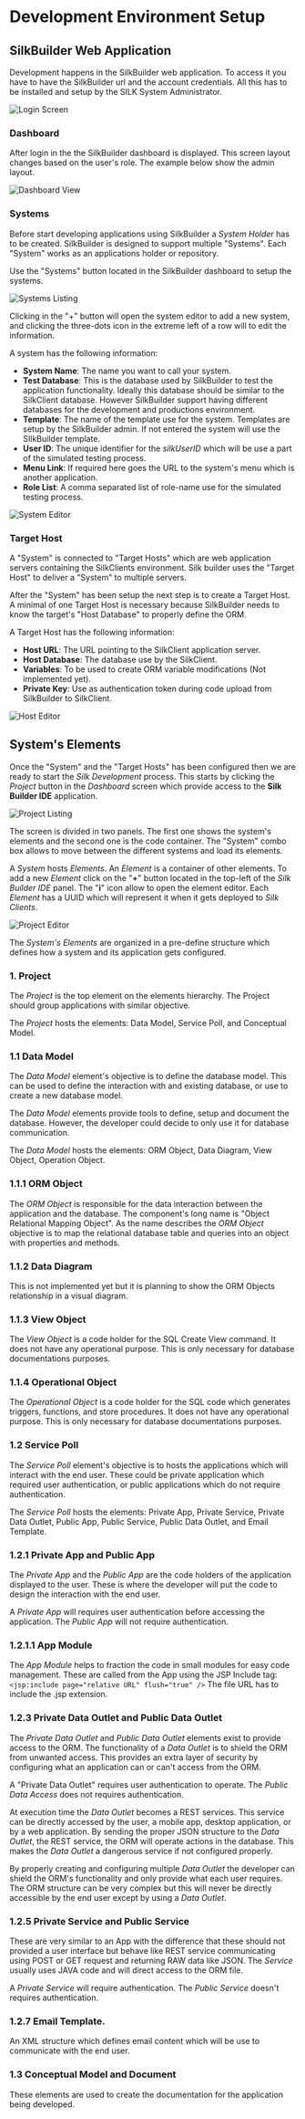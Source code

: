 # Development Environment Setup

## SilkBuilder Web Application

Development happens in the SilkBuilder web application. To access it you have to have the SilkBuilder url and the account credentials. All this has to be installed and setup by the SILK System Administrator.

![Login Screen](../.gitbook/assets/SilkBuilder_login.png)

### Dashboard

After login in the the SilkBuilder dashboard is displayed. This screen layout changes based on the user's role. The example below show the admin layout.

![Dashboard View](../.gitbook/assets/SilkBuilder_dashboard.png)

### Systems

Before start developing applications using SilkBuilder a _System Holder_ has to be created. SilkBuilder is designed to support multiple "Systems". Each "System" works as an applications holder or repository.

Use the "Systems" button located in the SilkBuilder dashboard to setup the systems.

![Systems Listing](../.gitbook/assets/SilkBuilder_systems.png)

Clicking in the "+" button will open the system editor to add a new system, and clicking the three-dots icon in the extreme left of a row will to edit the information.

A system has the following information:

* **System Name**: The name you want to call your system.
* **Test Database**: This is the database used by SilkBuilder to test the application functionality. Ideally this database should be similar to the SilkClient database. However SilkBuilder support having different databases for the development and productions environment.
* **Template**: The name of the template use for the system. Templates are setup by the SilkBuilder admin. If not entered the system will use the SIlkBuilder template.
* **User ID**: The unique identifier for the _silkUserID_ which will be use a part of the simulated testing process.
* **Menu Link**: If required here goes the URL to the system's menu which is another application.
* **Role List**: A comma separated list of role-name use for the simulated testing process.

![System Editor](../.gitbook/assets/SilkBuilder_Systems_edit.png)

### Target Host

A "System" is connected to "Target Hosts" which are web application servers containing the SilkClients environment. Silk builder uses the "Target Host" to deliver a "System" to multiple servers.

After the "System" has been setup the next step is to create a Target Host. A minimal of one Target Host is necessary because SilkBuilder needs to know the target's "Host Database" to properly define the ORM.

A Target Host has the following information:

* **Host URL**: The URL pointing to the SilkClient application server.
* **Host Database**: The database use by the SilkClient.
* **Variables**: To be used to create ORM variable modifications \(Not implemented yet\).
* **Private Key**: Use as authentication token during code upload from SilkBuilder to SilkClient.  

![Host Editor](../.gitbook/assets/SilkBuilder_Systems_target.png)

## System's Elements

Once the "System" and the "Target Hosts" has been configured then we are ready to start the _Silk Development_ process. This starts by clicking the _Project_ button in the _Dashboard_ screen which provide access to the **Silk Builder IDE** application.

![Project Listing](../.gitbook/assets/SilkBuilder_IDE.png)

The screen is divided in two panels. The first one shows the system's elements and the second one is the code container. The "System" combo box allows to move between the different systems and load its elements.

A _System_ hosts _Elements_. An _Element_ is a container of other elements. To add a new _Element_ click on the "**+**" button located in the top-left of the _Silk Builder IDE_ panel. The "**i**" icon allow to open the element editor. Each _Element_ has a UUID which will represent it when it gets deployed to _Silk Clients_.

![Project Editor](../.gitbook/assets/SilkBuilder_IDE_element.png)

The _System's Elements_ are organized in a pre-define structure which defines how a system and its application gets configured.

### 1. Project

The _Project_ is the top element on the elements hierarchy. The Project should group applications with similar objective.

The _Project_ hosts the elements: Data Model, Service Poll, and Conceptual Model.

### 1.1 Data Model

The _Data Model_ element's objective is to define the database model. This can be used to define the interaction with and existing database, or use to create a new database model.

The _Data Model_ elements provide tools to define, setup and document the database. However, the developer could decide to only use it for database communication.

The _Data Model_ hosts the elements: ORM Object, Data Diagram, View Object, Operation Object.

### 1.1.1 ORM Object

The _ORM Object_ is responsible for the data interaction between the application and the database. The component's long name is "Object Relational Mapping Object". As the name describes the _ORM Object_ objective is to map the relational database table and queries into an object with properties and methods.

### 1.1.2 Data Diagram

This is not implemented yet but it is planning to show the ORM Objects relationship in a visual diagram.

### 1.1.3 View Object

The _View Object_ is a code holder for the SQL Create View command. It does not have any operational purpose. This is only necessary for database documentations purposes.

### 1.1.4 Operational Object

The _Operational Object_ is a code holder for the SQL code which generates triggers, functions, and store procedures. It does not have any operational purpose. This is only necessary for database documentations purposes.

### 1.2 Service Poll

The _Service Poll_ element's objective is to hosts the applications which will interact with the end user. These could be private application which required user authentication, or public applications which do not require authentication.

The _Service Poll_ hosts the elements: Private App, Private Service, Private Data Outlet, Public App, Public Service, Public Data Outlet, and Email Template.

### 1.2.1 Private App and Public App

The _Private App_ and the _Public App_ are the code holders of the application displayed to the user. These is where the developer will put the code to design the interaction with the end user.

A _Private App_ will requires user authentication before accessing the application. The _Public App_ will not require authentication.

### 1.2.1.1 App Module

The _App Module_ helps to fraction the code in small modules for easy code management. These are called from the App using the JSP Include tag: `<jsp:include page="relative URL" flush="true" />` The file URL has to include the .jsp extension.

### 1.2.3 Private Data Outlet and Public Data Outlet

The _Private Data Outlet_ and _Public Data Outlet_ elements exist to provide access to the ORM. The functionality of a _Data Outlet_ is to shield the ORM from unwanted access. This provides an extra layer of security by configuring what an application can or can't access from the ORM.

A "Private Data Outlet" requires user authentication to operate. The _Public Data Access_ does not requires authentication.

At execution time the _Data Outlet_ becomes a REST services. This service can be directly accessed by the user, a mobile app, desktop application, or by a web application. By sending the proper JSON structure to the _Data Outlet_, the REST service, the ORM will operate actions in the database. This makes the _Data Outlet_ a dangerous service if not configured properly.

By properly creating and configuring multiple _Data Outlet_ the developer can shield the ORM's functionality and only provide what each user requires. The ORM structure can be very complex but this will never be directly accessible by the end user except by using a _Data Outlet_.

### 1.2.5 Private Service and Public Service

These are very similar to an App with the difference that these should not provided a user interface but behave like REST service communicating using POST or GET request and returning RAW data like JSON. The _Service_ usually uses JAVA code and will direct access to the ORM file.

A _Private Service_ will require authentication. The _Public Service_ doesn't requires authentication.

### 1.2.7 Email Template.

An XML structure which defines email content which will be use to communicate with the end user.

### 1.3 Conceptual Model and Document

These elements are used to create the documentation for the application being developed.

